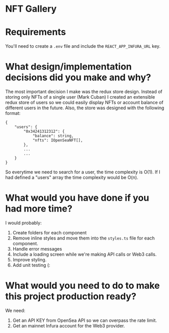 # NFT Gallery 

# Requirements
You'll need to create a `.env` file and include the `REACT_APP_INFURA_URL` key.
# What design/implementation decisions did you make and why?
The most important decision I make was the redux store design. Instead of storing only NFTs of a single user (Mark Cuban) I created an extensible redux store of users so we could easily display NFTs or account balance of different users in the future. Also, the store was designed with the following format:

```
{
    "users": {
        "0x34241312312": {
            "balance": string,
            "nfts": IOpenSeaNFT[],
        }, 
        ...
        ...
    }
}
```

So everytime we need to search for a user, the time complexity is O(1). If I had defined a "users" array the time complexity would be O(n).

# What would you have done if you had more time?
I would probably:
1. Create folders for each component
2. Remove inline styles and move them into the `styles.ts` file for each component.
3. Handle error messages
4. Include a loading screen while we're making API calls or Web3 calls.
5. Improve styling.
6. Add unit testing (:

# What would you need to do to make this project production ready?
We need: 
1. Get an API KEY from OpenSea API so we can overpass the rate limit.
2. Get an mainnet Infura account for the Web3 provider.
